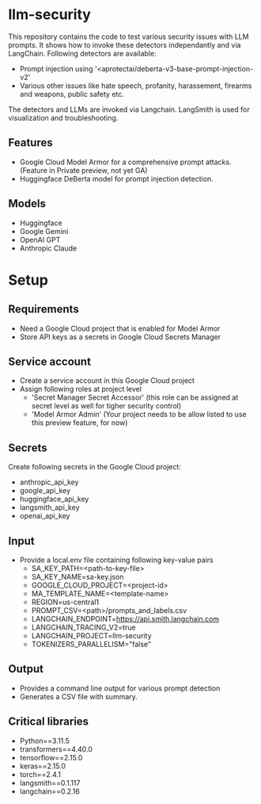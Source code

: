 # llm-security
This repository contains the code to test various security issues with LLM prompts. It shows how to invoke these detectors independantly and via LangChain.
Following detectors are available:
- Prompt injection using '<aprotectai/deberta-v3-base-prompt-injection-v2'
- Various other issues like hate speech, profanity, harassement, firearms and weapons, public safety etc. 

The detectors and LLMs are invoked via Langchain. LangSmith is used for visualization and troubleshooting. 

## Features
- Google Cloud Model Armor for a comprehensive prompt attacks. (Feature in Private preview, not yet GA)
- Huggingface DeBerta model for prompt injection detection.

## Models
- Huggingface
- Google Gemini
- OpenAI GPT
- Anthropic Claude

# Setup
## Requirements
- Need a Google Cloud project that is enabled for Model Armor
- Store API keys as a secrets in Google Cloud Secrets Manager

## Service account
- Create a service account in this Google Cloud project
- Assign following roles at project level
  - 'Secret Manager Secret Accessor' (this role can be assigned at secret level as well for tigher security control)
  - 'Model Armor Admin' (Your project needs to be allow listed to use this preview feature, for now)

## Secrets
Create following secrets in the Google Cloud project:
- anthropic_api_key
- google_api_key
- huggingface_api_key
- langsmith_api_key
- openai_api_key

## Input
- Provide a local.env file containing following key-value pairs
  - SA_KEY_PATH=\<path-to-key-file\>
  - SA_KEY_NAME=sa-key.json
  - GOOGLE_CLOUD_PROJECT=\<project-id\>
  - MA_TEMPLATE_NAME=\<template-name\>
  - REGION=us-central1
  - PROMPT_CSV=\<path\>/prompts_and_labels.csv
  - LANGCHAIN_ENDPOINT=https://api.smith.langchain.com
  - LANGCHAIN_TRACING_V2=true
  - LANGCHAIN_PROJECT=llm-security
  - TOKENIZERS_PARALLELISM="false"

## Output
- Provides a command line output for various prompt detection
- Generates a CSV file with summary.

## Critical libraries
- Python==3.11.5
- transformers==4.40.0
- tensorflow==2.15.0
- keras==2.15.0
- torch==2.4.1
- langsmith==0.1.117
- langchain==0.2.16

